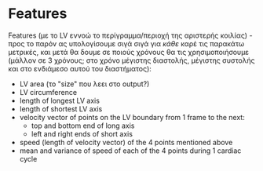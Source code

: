 
# Features #

Features (με το LV εννοώ το περίγραμμα/περιοχή της αριστερής κοιλίας) - προς το παρόν ας υπολογίσουμε σιγά σιγά για *κάθε* καρέ τις παρακάτω μετρικές, και μετά θα δουμε σε ποιούς χρόνους θα τις χρησιμοποιήσουμε (μάλλον σε 3 χρόνους; στο χρόνο μέγιστης διαστολής, μέγιστης συστολής και στο ενδιάμεσο αυτού του διαστήματος):
 - LV area (το "size" που λεει στο output?)
 - LV circumference
 - length of longest LV axis
 - length of shortest LV axis
 - velocity vector of points on the LV boundary from 1 frame to the next: 
    - top and bottom end of long axis
    - left and right ends of short axis
 - speed (length of velocity vector) of the 4 points mentioned above
 - mean and variance of speed of each of the 4 points during 1 cardiac cycle